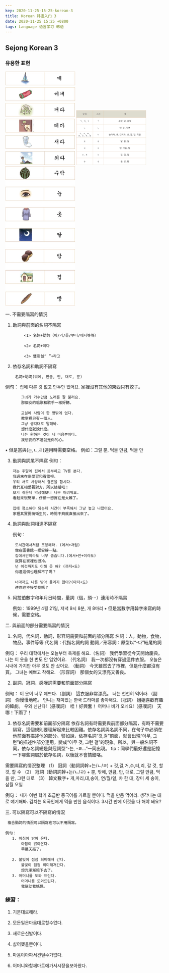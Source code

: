 ```yaml
---
key: 2020-11-25-15-25-korean-3
title: Korean 韩语入门 3
date: 2020-11-25 15:25 +0800
tags: Language 语言学习 韩语
---
```


## Sejong Korean 3

### 유용한 표현

<img src="/assets/images/ko08.jpg" width="222">

<img src="/assets/images/ko09.jpg" width="222">

<img src="/assets/images/ko10.jpg" width="222">

一. 不需要隔寫的情況
1.  助詞與前面的名詞不隔寫

             <1> 名詞+助詞（이/가/를/부터/에서等等）

             <2> 名詞+이다

             <3> 雙引號“ ”+라고


2. 依存名詞和助詞不隔寫

        名詞+助詞(밖에, 만큼, 만, 대로, 뿐)    

例句： 집에 다른 것 없고 만두만 있어요.
           家裡沒有其他的東西只有餃子。

           그녀가 가수만큼 노래를 잘 불러요.
           那個女的唱歌和歌手一樣好聽。

           교실에 사람이 한 명밖에 없다.
           教室裡只有一個人。
           그냥 생각대로 말해봐.
           想什麼就說什麼。
           나는 원하는 것이 네 마음뿐이다.
           我想要的不過就是你的心。

  ⭑ 但是當與(는,ㄴ,ㄹ)連用時需要空格。
       例如：그럴 뿐, 먹을 만큼, 먹을 만

   3. 動詞與詞尾不隔寫
       例句：

          저는 주말에 집에서 공부하고 TV를 본다.
          我週末在家學習和看電視。
          우리 서로 사랑해서 결혼을 합시다.
          我們互相愛著對方，所以結婚吧！
          보기 쉬운데 막상해보니 너무 어려워요.
          看起來很簡單，仔細一想實在是太難了。

          집에 청소해야 되는데 시간이 부족해서 그냥 놓고 나왔어요.
          家裡其實要搞衛生的，時間不夠就直接出來了。

  4. 助詞與助詞相連不隔寫

       例句：

          도서관에서처럼 조용해라. (에서+처럼)
          像在圖書館一樣安靜一點。
          집에서만이라도 너무 춥습니다.(에서+만+이라도)
          就算在家裡也很冷。
          넌 이것까지도 이해 못 해? (까지+도)
          你連這個也理解不了嗎？

          너마저도 나를 받아 들리지 않아?(마저+도)
          連你也不接受我嗎？

  5. 阿拉伯數字和年月日時間，量詞（個，頭⋯）連用時不隔寫

       例如：1999년 4월 21일,  저녁 9시 8분, 개 8마리
         ⭑ 但是當數字用韓字來寫的時候，需要空格。

二. 與前面的部分需要隔寫的情況
1.    名詞，代名詞，動詞，形容詞需要和前面的部分隔寫
名詞：人，動物，食物，物品，事件等等
代名詞：代指名詞的詞
動詞／形容詞：原型以“-다”結尾的詞

例句：
  우리 대학에서는 오늘부터 축제를 해요.（名詞）
  我們學習從今天開始慶典。
  나는 이 옷을 한 번도 안 입었어요. （代名詞）
  我一次都沒有穿過這件衣服。
  오늘은 시내에 가지만 아무 것도 안 샀어요. （動詞）
  今天雖然去了市裡，但是什麼都沒有買。
  그녀는 예쁘고 착해요. （形容詞）
  那個女的又漂亮又善良。
 

2.    副詞，冠詞，感嘆詞需要和前面部分隔寫

例句：
    이 옷이 너무 예쁘다.（副詞）
    這衣服非常漂亮。
    너는 천천히 먹어라.（副詞）
    你慢慢地吃。
    언니는 재미있는 한국 드라마를 좋아해요.（冠詞）
    姐姐喜歡有趣的韓劇。
    우와 신난다!（感嘆詞）
    哇！好興奮！
    어머나 비가 오네요!（感嘆詞）
    天哪！下雨了！

3.    依存名詞需要和前面部分隔寫
依存名詞有時需要與前面部分隔寫，有時不需要隔寫，這個規則要理解起來比較困難。依存名詞與名詞不同，在句子中必須在他前面有描述他的部分。譬如說，依存名詞“것,걸”前面，就會出現“아무, 그런”的描述性部分連用，變成“아무 것, 그런 걸”的現象。所以，與一般名詞不同，依存名詞總是與冠詞型“-는, -ㄹ…”一同出現。
tip：同學們最好還是記憶一下哪些詞屬於依存名詞，以後就不會搞錯咯。

需要隔寫的情況整理
（1） 冠詞（動詞詞幹+는/ㄴ/ㄹ) + 것,걸,거,수,터,리, 갈 것, 할 것, 할 수
（2） 冠詞（動詞詞幹+는/ㄴ/ㄹ) + 뿐, 밖에, 만큼, 만, 대로, 그럴 만큼, 먹을 만, 그런 대로
（3） 韓文數字+ 개,마리,대,송이, 연/월/일, 차 한 대, 장미 세 송이, 삼월 오일

例句：
내가 이번 학기 초급반 중국어를 가르칠 뿐이다.
먹을 만큼 먹어라.
생각나는 대로 얘기해봐.
김치는 외국인에게 먹을 만한 음식이다.
3시간 만에 이것을 다 해야 돼요?
 

三. 可以隔寫可以不隔寫的情況

     複合動詞的情況可以隔寫也可以不用隔寫。

    例句：
       1. 아침이 밝아 온다.
           아침이 밝아온다.
           早晨天亮了。

       2. 불빛이 점점 희미해져 간다.
           불빛이 점점 희미해져간다.
           燈光漸漸暗下去了。
       3. 어머니를 도와 드린다.
           어머니를 도와드린다.
           我幫助我媽媽。

### 練習：

1.    기분대로해라.

2.    모든일은마음대로할수없다.

3.    새로운신발이다.

4.    싫어했을뿐이다.

5.    마음이아파서견딜수가없다.

6.    어머니와함께마트에가서시장을보아왔다.

<!--more-->
